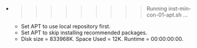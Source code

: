 * >>>>>>>>> Running inst-min-con-01-apt.sh ...
  * Set APT to use local repository first.
  * Set APT to skip installing recommended packages.
  * Disk size = 833968K. Space Used = 12K. Runtime = 00:00:00:00.
